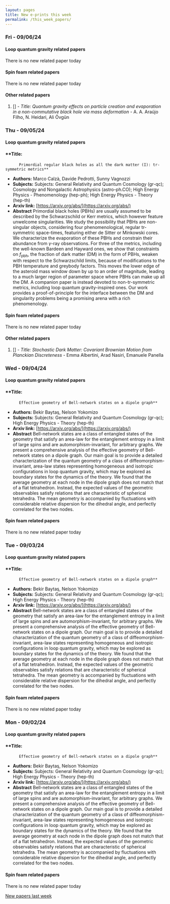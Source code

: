 ```yaml
---
layout: pages
title: New e-prints this week
permalink: /this_week_papers/
---
```




### Fri - 09/06/24

#### Loop quantum gravity related papers

There is no new related paper today 

#### Spin foam related papers

There is no new related paper today 



#### Other related papers

1. [[]](https://arxiv.org/abs/) - *Title:
          Quantum gravity effects on particle creation and evaporation in a non-commutative black hole via mass deformation* - A. A. Araújo Filho, N. Heidari, Ali Övgün



### Thu - 09/05/24

#### Loop quantum gravity related papers

#### **Title:
          Primordial regular black holes as all the dark matter (I): tr-symmetric metrics**
 - **Authors:** Marco Calzà, Davide Pedrotti, Sunny Vagnozzi
 - **Subjects:** Subjects:
General Relativity and Quantum Cosmology (gr-qc); Cosmology and Nongalactic Astrophysics (astro-ph.CO); High Energy Physics - Phenomenology (hep-ph); High Energy Physics - Theory (hep-th)
 - **Arxiv link:** [https://arxiv.org/abs/](https://arxiv.org/abs/)
 - **Abstract**
 Primordial black holes (PBHs) are usually assumed to be described by the Schwarzschild or Kerr metrics, which however feature unwelcome singularities. We study the possibility that PBHs are non-singular objects, considering four phenomenological, regular tr-symmetric space-times, featuring either de Sitter or Minkowski cores. We characterize the evaporation of these PBHs and constrain their abundance from $\gamma$-ray observations. For three of the metrics, including the well-known Bardeen and Hayward ones, we show that constraints on $f_{\text{pbh}}$, the fraction of dark matter (DM) in the form of PBHs, weaken with respect to the Schwarzschild limits, because of modifications to the PBH temperature and greybody factors. This moves the lower edge of the asteroid mass window down by up to an order of magnitude, leading to a much larger region of parameter space where PBHs can make up all the DM. A companion paper is instead devoted to non-tr-symmetric metrics, including loop quantum gravity-inspired ones. Our work provides a proof-of-principle for the interface between the DM and singularity problems being a promising arena with a rich phenomenology. 

#### Spin foam related papers

There is no new related paper today 



#### Other related papers

1. [[]](https://arxiv.org/abs/) - *Title:
          Stochastic Dark Matter: Covariant Brownian Motion from Planckian Discreteness* - Emma Albertini, Arad Nasiri, Emanuele Panella



### Wed - 09/04/24

#### Loop quantum gravity related papers

#### **Title:
          Effective geometry of Bell-network states on a dipole graph**
 - **Authors:** Bekir Baytaş, Nelson Yokomizo
 - **Subjects:** Subjects:
General Relativity and Quantum Cosmology (gr-qc); High Energy Physics - Theory (hep-th)
 - **Arxiv link:** [https://arxiv.org/abs/](https://arxiv.org/abs/)
 - **Abstract**
 Bell-network states are a class of entangled states of the geometry that satisfy an area-law for the entanglement entropy in a limit of large spins and are automorphism-invariant, for arbitrary graphs. We present a comprehensive analysis of the effective geometry of Bell-network states on a dipole graph. Our main goal is to provide a detailed characterization of the quantum geometry of a class of diffeomorphism-invariant, area-law states representing homogeneous and isotropic configurations in loop quantum gravity, which may be explored as boundary states for the dynamics of the theory. We found that the average geometry at each node in the dipole graph does not match that of a flat tetrahedron. Instead, the expected values of the geometric observables satisfy relations that are characteristic of spherical tetrahedra. The mean geometry is accompanied by fluctuations with considerable relative dispersion for the dihedral angle, and perfectly correlated for the two nodes. 

#### Spin foam related papers

There is no new related paper today 

### Tue - 09/03/24

#### Loop quantum gravity related papers

#### **Title:
          Effective geometry of Bell-network states on a dipole graph**
 - **Authors:** Bekir Baytaş, Nelson Yokomizo
 - **Subjects:** Subjects:
General Relativity and Quantum Cosmology (gr-qc); High Energy Physics - Theory (hep-th)
 - **Arxiv link:** [https://arxiv.org/abs/](https://arxiv.org/abs/)
 - **Abstract**
 Bell-network states are a class of entangled states of the geometry that satisfy an area-law for the entanglement entropy in a limit of large spins and are automorphism-invariant, for arbitrary graphs. We present a comprehensive analysis of the effective geometry of Bell-network states on a dipole graph. Our main goal is to provide a detailed characterization of the quantum geometry of a class of diffeomorphism-invariant, area-law states representing homogeneous and isotropic configurations in loop quantum gravity, which may be explored as boundary states for the dynamics of the theory. We found that the average geometry at each node in the dipole graph does not match that of a flat tetrahedron. Instead, the expected values of the geometric observables satisfy relations that are characteristic of spherical tetrahedra. The mean geometry is accompanied by fluctuations with considerable relative dispersion for the dihedral angle, and perfectly correlated for the two nodes. 

#### Spin foam related papers

There is no new related paper today 

### Mon - 09/02/24

#### Loop quantum gravity related papers

#### **Title:
          Effective geometry of Bell-network states on a dipole graph**
 - **Authors:** Bekir Baytaş, Nelson Yokomizo
 - **Subjects:** Subjects:
General Relativity and Quantum Cosmology (gr-qc); High Energy Physics - Theory (hep-th)
 - **Arxiv link:** [https://arxiv.org/abs/](https://arxiv.org/abs/)
 - **Abstract**
 Bell-network states are a class of entangled states of the geometry that satisfy an area-law for the entanglement entropy in a limit of large spins and are automorphism-invariant, for arbitrary graphs. We present a comprehensive analysis of the effective geometry of Bell-network states on a dipole graph. Our main goal is to provide a detailed characterization of the quantum geometry of a class of diffeomorphism-invariant, area-law states representing homogeneous and isotropic configurations in loop quantum gravity, which may be explored as boundary states for the dynamics of the theory. We found that the average geometry at each node in the dipole graph does not match that of a flat tetrahedron. Instead, the expected values of the geometric observables satisfy relations that are characteristic of spherical tetrahedra. The mean geometry is accompanied by fluctuations with considerable relative dispersion for the dihedral angle, and perfectly correlated for the two nodes. 

#### Spin foam related papers

There is no new related paper today 




[New papers last week]({{site.url}}/archived/weekly/pre-prints/2024/09/02/archived_weekly_papers.html)